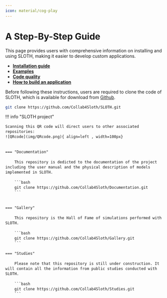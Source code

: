 ```yaml
---
icon: material/cog-play
---
```


# **A Step-By-Step Guide** 

This page provides users with comprehensive information on installing and using SLOTH, making it easier to develop custom applications. 

- [**Installation guide**](Installation/index.md) 
- [**Examples**](Examples/index.md)
- [**Code quality**](Quality/quality.md)
- [**How to build an application**](HowTo/index.md)


Before following these instructions, users are required to clone the code of SLOTH, which is available for download from [Github](https://github.com/Collab4Sloth/SLOTH.git). 

```bash
git clone https://github.com/Collab4Sloth/SLOTH.git 
```

!!! info "SLOTH project"

    Scanning this QR code will direct users to other associated repositories:
    ![QRcode](img/QRcode.png){ align=left , width=100px}


    === "Documentation"
        
        This repository is dedicted to the documentation of the project including the user manual and the physical description of models implemented in SLOTH.

        ```bash
        git clone https://github.com/Collab4Sloth/Documentation.git
        ```


    === "Gallery"
        
        This repository is the Hall of Fame of simulations performed with SLOTH.

        ```bash
        git clone https://github.com/Collab4Sloth/Gallery.git
        ```

    === "Studies"
        
        Please note that this repository is still under construction. It will contain all the information from public studies conducted with SLOTH. 

        ```bash
        git clone https://github.com/Collab4Sloth/Studies.git
        ```






